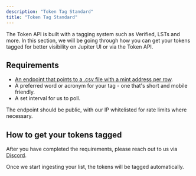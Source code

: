 ```yaml
---
description: "Token Tag Standard"
title: "Token Tag Standard"
---
```


<head>
    <title>Token Tag Standard</title>
    <meta name="twitter:card" content="summary" />
</head>

The Token API is built with a tagging system such as Verified, LSTs and more. In this section, we will be going through how you can get your tokens tagged for better visibility on Jupiter UI or via the Token API.

## Requirements

- [An endpoint that points to a .csv file with a mint address per row](https://raw.githubusercontent.com/jup-ag/token-list/main/examples/sample_tags.csv).
- A preferred word or acronym for your tag - one that's short and mobile friendly.
- A set interval for us to poll.

The endpoint should be public, with our IP whitelisted for rate limits where necessary. 

## How to get your tokens tagged

After you have completed the requirements, please reach out to us via [Discord](https://discord.gg/jup).

Once we start ingesting your list, the tokens will be tagged automatically.
